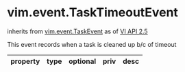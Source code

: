 vim.event.TaskTimeoutEvent
==========================
inherits from [vim.event.TaskEvent](docs/vim.event.TaskEvent.md)
as of [VI API 2.5](vim.version.md#vim.version.version2)


This event records when a task is cleaned up b/c of timeout

| property | type | optional | priv | desc |
|:---------|:-----|:---------|:-----|:-----|


